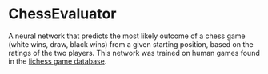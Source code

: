 # ChessEvaluator

A neural network that predicts the most likely outcome of a chess game (white wins, draw, black wins) from a given starting position, based on the ratings of the two players. This network was trained on human games found in the [lichess game database](https://database.lichess.org/).
